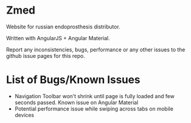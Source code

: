 # Zmed
Website for russian endoprosthesis distributor.

Written with AngularJS + Angular Material.

Report any inconsistencies, bugs, performance or any other issues to the github issue pages for this repo.

# List of Bugs/Known Issues

- Navigation Toolbar won't shrink until page is fully loaded and few seconds passed. Known issue on Angular Material
- Potential performance issue while swiping across tabs on mobile devices
